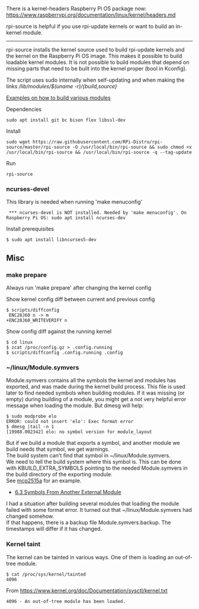 There is a kernel-headers Raspberry Pi OS package now:
https://www.raspberrypi.org/documentation/linux/kernel/headers.md

rpi-source is helpful if you use rpi-update kernels or want to build an in-kernel module.

------

rpi-source installs the kernel source used to build rpi-update kernels and the kernel on the Raspberry Pi OS image.
This makes it possible to build loadable kernel modules.
It is not possible to build modules that depend on missing parts that need to be built into the kernel proper (bool in Kconfig).

The script uses sudo internally when self-updating and when making the links */lib/modules/$(uname -r)/{build,source}*

[Examples on how to build various modules](Examples-on-how-to-build-various-modules)

Dependencies
```text
sudo apt install git bc bison flex libssl-dev
```

Install
```text
sudo wget https://raw.githubusercontent.com/RPi-Distro/rpi-source/master/rpi-source -O /usr/local/bin/rpi-source && sudo chmod +x /usr/local/bin/rpi-source && /usr/local/bin/rpi-source -q --tag-update

```
Run
```text
rpi-source
```

### ncurses-devel

This library is needed when running 'make menuconfig'

```text
 *** ncurses-devel is NOT installed. Needed by 'make menuconfig'. On Raspberry Pi OS: sudo apt install ncurses-dev
```

Install prerequisites
```text
$ sudo apt install libncurses5-dev
```

## Misc

### make prepare
Always run 'make prepare' after changing the kernel config

Show kernel config diff between current and previous config
```text
$ scripts/diffconfig
 ENC28J60 n -> m
+ENC28J60_WRITEVERIFY n
```
Show config diff against the running kernel
```text
$ cd linux
$ zcat /proc/config.gz > .config.running
$ scripts/diffconfig .config.running .config
```

### ~/linux/Module.symvers

Module.symvers contains all the symbols the kernel and modules has exported, and was made during the kernel build process.
This file is used later to find needed symbols when building modules. If it was missing (or empty) during building of a module, you might get a not very helpful error message when loading the module. But dmesg will help:
```text
$ sudo modprobe elo
ERROR: could not insert 'elo': Exec format error
$ dmesg |tail -n 1
[19988.002342] elo: no symbol version for module_layout
```

But if we build a module that exports a symbol, and another module we build needs that symbol, we get warnings.  
The build system can't find that symbol in ~/linux/Module.symvers.  
We need to tell the build system where this symbol is. This can be done with KBUILD_EXTRA_SYMBOLS pointing to the needed Module.symvers in the build directory of the exporting module.  
See [mcp2515a](Examples-on-how-to-build-various-modules#mcp2515a) for an example.

* [6.3 Symbols From Another External Module](https://www.kernel.org/doc/Documentation/kbuild/modules.txt)

I had a situation after building several modules that loading the module failed with some format error. It turned out that ~/linux/Module.symvers had changed somehow.  
If that happens, there is a backup file Module.symvers.backup. The timestamps will differ if it has changed.


### Kernel taint
The kernel can be tainted in various ways. One of them is loading an out-of-tree module.
```text
$ cat /proc/sys/kernel/tainted
4096
```
From https://www.kernel.org/doc/Documentation/sysctl/kernel.txt
```text
4096 - An out-of-tree module has been loaded.
```
